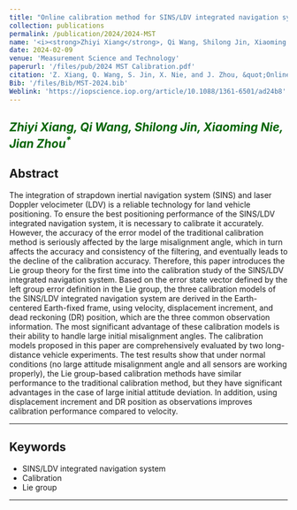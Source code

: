 ```yaml
---
title: "Online calibration method for SINS/LDV integrated navigation system based on left group error definition"
collection: publications
permalink: /publication/2024/2024-MST
name: '<i><strong>Zhiyi Xiang</strong>, Qi Wang, Shilong Jin, Xiaoming Nie, Jian Zhou<sup>*</sup></i>'
date: 2024-02-09
venue: 'Measurement Science and Technology'
paperurl: '/files/pub/2024 MST Calibration.pdf'
citation: 'Z. Xiang, Q. Wang, S. Jin, X. Nie, and J. Zhou, &quot;Online calibration method for SINS/LDV integrated navigation system based on left group error definition,&quot; <i>Meas. Sci. Technol</i>, vol. 35, no. 5, p. 055106, Feb. 2024.'
Bib: '/files/Bib/MST-2024.bib'
Weblink: 'https://iopscience.iop.org/article/10.1088/1361-6501/ad24b8'
---
```


 <font color="#006400"><i><strong>Zhiyi Xiang</strong>, Qi Wang, Shilong Jin, Xiaoming Nie, Jian Zhou<sup>*</sup></i></font>
 ------

**Abstract**
------
The integration of strapdown inertial navigation system (SINS) and laser Doppler velocimeter (LDV) is a reliable technology for land vehicle positioning. To ensure the best positioning performance of the SINS/LDV integrated navigation system, it is necessary to calibrate it accurately. However, the accuracy of the error model of the traditional calibration method is seriously affected by the large misalignment angle, which in turn affects the accuracy and consistency of the filtering, and eventually leads to the decline of the calibration accuracy. Therefore, this paper introduces the Lie group theory for the first time into the calibration study of the SINS/LDV integrated navigation system. Based on the error state vector defined by the left group error definition in the Lie group, the three calibration models of the SINS/LDV integrated navigation system are derived in the Earth-centered Earth-fixed frame, using velocity, displacement increment, and dead reckoning (DR) position, which are the three common observation information. The most significant advantage of these calibration models is their ability to handle large initial misalignment angles. The calibration models proposed in this paper are comprehensively evaluated by two long-distance vehicle experiments. The test results show that under normal conditions (no large attitude misalignment angle and all sensors are working properly), the Lie group-based calibration methods have similar performance to the traditional calibration method, but they have significant advantages in the case of large initial attitude deviation. In addition, using displacement increment and DR position as observations improves calibration performance compared to velocity.

------

**Keywords**
------
- SINS/LDV integrated navigation system
- Calibration
- Lie group

------